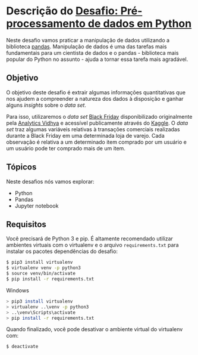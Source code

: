 # Descrição do [Desafio: Pré-processamento de dados em Python](https://github.com/PryskaS/Data-Science_AceleraDev/blob/master/3.%20Semana%20-%20Manipulando%20Dados/pre-processamento_python.ipynb)

Neste desafio vamos praticar a manipulação de dados utilizando
a biblioteca [pandas](https://pandas.pydata.org/). Manipulação de dados é uma das tarefas
mais fundamentais para um cientista de dados e o pandas - biblioteca mais popular do Python no assunto - ajuda a tornar essa tarefa mais agradável.

## Objetivo

O objetivo deste desafio é extrair algumas informações quantitativas
que nos ajudem a compreender a natureza dos dados à disposição e ganhar alguns _insights_
sobre o _data set_.

Para isso, utilizaremos o _data set_ [Black Friday](https://codenation-challenges.s3-us-west-1.amazonaws.com/data-science-0/black_friday.csv)
disponibilizado originalmente pela [Analytics Vidhya](https://www.analyticsvidhya.com/) e acessível
publicamente através do [Kaggle](https://www.kaggle.com). O _data set_ traz algumas variáveis relativas à transações comerciais
realizadas durante a Black Friday em uma determinada loja de varejo. Cada observação é relativa
a um determinado item comprado por um usuário e um usuário pode ter comprado mais de um item.

## Tópicos

Neste desafios nós vamos explorar:

* Python
* Pandas
* Jupyter notebook

## Requisitos

Você precisará de Python 3 e pip. É altamente recomendado utilizar ambientes virtuais
com o virtualenv e o arquivo `requirements.txt` para instalar os pacotes dependências
do desafio:

```bash
$ pip3 install virtualenv
$ virtualenv venv -p python3
$ source venv/bin/activate
$ pip install -r requirements.txt
```

Windows

```bash
> pip3 install virtualenv
> virtualenv ..\venv -p python3
> ..\venv\Scripts\activate
> pip install -r requirements.txt
```

Quando finalizado, você pode desativar o ambiente virtual do virtualenv com:

```bash
$ deactivate
```
